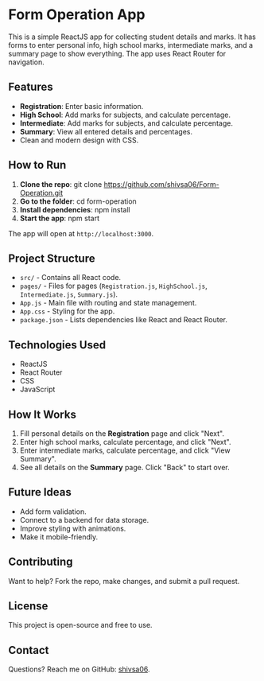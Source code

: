 # Form Operation App

This is a simple ReactJS app for collecting student details and marks. It has forms to enter personal info, high school marks, intermediate marks, and a summary page to show everything. The app uses React Router for navigation.

## Features
- **Registration**: Enter basic information.
- **High School**: Add marks for subjects, and calculate percentage.
- **Intermediate**: Add marks for subjects, and calculate percentage.
- **Summary**: View all entered details and percentages.
- Clean and modern design with CSS.

## How to Run
1. **Clone the repo**: git clone https://github.com/shivsa06/Form-Operation.git
2. **Go to the folder**: cd form-operation
3. **Install dependencies**: npm install
4. **Start the app**: npm start

The app will open at `http://localhost:3000`.

## Project Structure
- `src/` - Contains all React code.
- `pages/` - Files for pages (`Registration.js`, `HighSchool.js`, `Intermediate.js`, `Summary.js`).
- `App.js` - Main file with routing and state management.
- `App.css` - Styling for the app.
- `package.json` - Lists dependencies like React and React Router.

## Technologies Used
- ReactJS
- React Router
- CSS
- JavaScript

## How It Works
1. Fill personal details on the **Registration** page and click "Next".
2. Enter high school marks, calculate percentage, and click "Next".
3. Enter intermediate marks, calculate percentage, and click "View Summary".
4. See all details on the **Summary** page. Click "Back" to start over.

## Future Ideas
- Add form validation.
- Connect to a backend for data storage.
- Improve styling with animations.
- Make it mobile-friendly.

## Contributing
Want to help? Fork the repo, make changes, and submit a pull request.

## License
This project is open-source and free to use.

## Contact
Questions? Reach me on GitHub: [shivsa06](https://github.com/shivsa06).

<!-- Excited to share my latest project, EduForm Portal! 🚀 A ReactJS app for student data collection with multi-step forms, real-time calculations, and cool loading spinners. Built with React Router and CSS for a smooth UX. Check it out on GitHub: [link] #ReactJS #WebDevelopment #JavaScript -->

<!-- https://github.com/shivsa06/Academic-Tracker.git -->